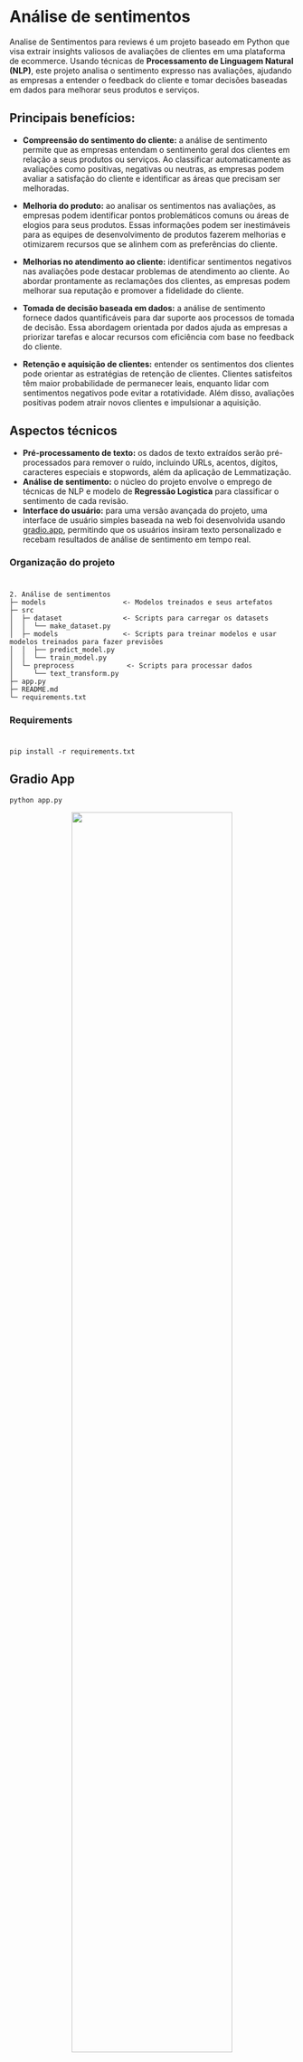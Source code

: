 # Análise de sentimentos 
Analise de Sentimentos para reviews é um projeto baseado em Python que visa extrair insights valiosos de avaliações de clientes em uma plataforma de ecommerce. Usando técnicas de **Processamento de Linguagem Natural (NLP)**, este projeto analisa o sentimento expresso nas avaliações, ajudando as empresas a entender o feedback do cliente e tomar decisões baseadas em dados para melhorar seus produtos e serviços.

## Principais benefícios:

- **Compreensão do sentimento do cliente:** a análise de sentimento permite que as empresas entendam o sentimento geral dos clientes em relação a seus produtos ou serviços. Ao classificar automaticamente as avaliações como positivas, negativas ou neutras, as empresas podem avaliar a satisfação do cliente e identificar as áreas que precisam ser melhoradas.

- **Melhoria do produto:** ao analisar os sentimentos nas avaliações, as empresas podem identificar pontos problemáticos comuns ou áreas de elogios para seus produtos. Essas informações podem ser inestimáveis para as equipes de desenvolvimento de produtos fazerem melhorias e otimizarem recursos que se alinhem com as preferências do cliente.

- **Melhorias no atendimento ao cliente:** identificar sentimentos negativos nas avaliações pode destacar problemas de atendimento ao cliente. Ao abordar prontamente as reclamações dos clientes, as empresas podem melhorar sua reputação e promover a fidelidade do cliente.

- **Tomada de decisão baseada em dados:** a análise de sentimento fornece dados quantificáveis para dar suporte aos processos de tomada de decisão. Essa abordagem orientada por dados ajuda as empresas a priorizar tarefas e alocar recursos com eficiência com base no feedback do cliente.

- **Retenção e aquisição de clientes:** entender os sentimentos dos clientes pode orientar as estratégias de retenção de clientes. Clientes satisfeitos têm maior probabilidade de permanecer leais, enquanto lidar com sentimentos negativos pode evitar a rotatividade. Além disso, avaliações positivas podem atrair novos clientes e impulsionar a aquisição.

## Aspectos técnicos
- **Pré-processamento de texto:** os dados de texto extraídos serão pré-processados para remover o ruído, incluindo URLs, acentos, dígitos, caracteres especiais e stopwords, além da aplicação de Lemmatização.
- **Análise de sentimento:** o núcleo do projeto envolve o emprego de técnicas de NLP e modelo de **Regressão Logistica** para classificar o sentimento de cada revisão.
- **Interface do usuário:** para uma versão avançada do projeto, uma interface de usuário simples baseada na web foi desenvolvida usando [gradio.app](https://www.gradio.app/), permitindo que os usuários insiram texto personalizado e recebam resultados de análise de sentimento em tempo real.

### Organização do projeto
#
```
2. Análise de sentimentos
├─ models                   <- Modelos treinados e seus artefatos
├─ src
│  ├─ dataset               <- Scripts para carregar os datasets
│  │  └── make_dataset.py
│  ├─ models                <- Scripts para treinar modelos e usar modelos treinados para fazer previsões
│  │  ├── predict_model.py
│  │  └── train_model.py
│  └─ preprocess             <- Scripts para processar dados
│     └── text_transform.py
├─ app.py  
├─ README.md
└─ requirements.txt

```
### Requirements
#

```
pip install -r requirements.txt
```

## Gradio App
```
python app.py
```

<p align="center">
  <img src="https://github.com/pedrohrafael/brazilian-ecommerce/assets/59976208/e4e27444-97a2-49d8-8bfa-d9febd3926cc" style="width:75% ;align:center"/>
<p/>
